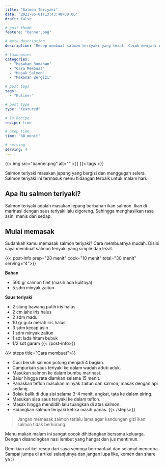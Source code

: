 ```yaml
---
title: "Salmon Teriyaki"
date: "2021-05-01T13:43:40+00:00"
draft: false

# post thumb
feature: "banner.png"

# meta description
description: "Resep membuat salmon teriyaki yang lezat. Cocok menjadi menu andalan sehari-hari"

# taxonomies
categories:
  - "Masakan Rumahan"
  - "Cara Membuat"
  - "Masak Salmon"
  - "Makanan Bergizi"

# post tags
tags:
  - "Kuliner"

# post type
type: "featured"

# Is Recipe
recipe: true

# prep time
time: "30 menit"

# serving
serving: 4
---
```


{{< img src="banner.png" alt="" >}}
{{< tags >}}

Salmon teriyaki masakan jepang yang bergizi dan menggugah selera. Salmon teriyaki ini termasuk menu hidangan terbaik untuk malam hari.

## Apa itu salmon teriyaki?

Salmon teriyaki adalah masakan jepang berbahan ikan salmon. Ikan di marinasi dengan saus teriyaki lalu digoreng. Sehingga menghasilkan rasa asin, manis dan sedap.

## Mulai memasak

Sudahkah kamu memasak salmon teriyaki? Cara membuatnya mudah. Disini saya membuat salmon teriyaki yang simple dan lezat. 

{{< post-info prep="20 menit" cook="10 menit" total="30 menit" serving="4">}}

__Bahan__

-   500 gr salmon filet (masih ada kulitnya)
-   5 sdm minyak zaitun

__Saus teriyaki__

-   2 siung bawang putih iris halus
-   2 cm jahe iris halus
-   2 sdm madu
-   10 gr gula merah iris halus
-   3 sdm kecap asin
-   1 sdm minyak zaitun
-   1 sdt lada hitam bubuk
-   1/2 sdt garam
{{< /post-info>}}

{{< steps title="Cara membuat">}}
-   Cuci bersih salmon potong menjadi 4 bagian.
-   Campurkan saus teriyaki ke dalam wadah aduk-aduk.
-   Masukan salmon ke dalam bumbu marinasi.
-   Balur hingga rata diamkan selama 15 menit.
-   Panaskan teflon masukan minyak zaitun dan salmon, masak dengan api sedang.
-   Bolak balik di dua sisi selama 3-4 menit, angkat, tata ke dalam piring.
-   Masukan sisa saus teriyaki ke dalam teflon.
-   Masak hingga mendidih lalu tuangkan di atas salmon.
-   Hidangkan salmon teriyaki ketika masih panas.
{{< /steps>}}

> Jangan memasak salmon terlalu lama agar kandungan gizi ikan salmon tidak berkurang.

Menu makan malam ini sangat cocok dihidangkan bersama keluarga. Dengan disandingkan nasi lembut yang hangat dan jus mentimun.

Demikian artikel resep dari saya semoga bermanfaat dan selamat mencoba. Sampai jumpa di artikel selanjutnya dan jangan lupa like, komen dan share ya :)